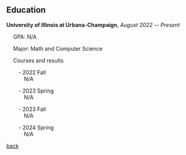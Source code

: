 ## Education
**University of Illinois at Urbana-Champaign**, _August 2022 -- Present_

&emsp; GPA: N/A

&emsp; Major: Math and Computer Science

&emsp; Courses and results

&emsp;&emsp; - 2022 Fall \
&emsp;&emsp;&emsp; N/A

&emsp;&emsp; - 2023 Spring \
&emsp;&emsp;&emsp; N/A

&emsp;&emsp; - 2023 Fall \
&emsp;&emsp;&emsp; N/A

&emsp;&emsp; - 2024 Spring \
&emsp;&emsp;&emsp; N/A

[back](https://chaoqi-liu.github.io/education/overview)
